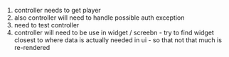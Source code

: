 1. controller needs to get player
2. also controller will need to handle possible auth exception
3. need to test controller
4. controller will need to be use in widget / screebn - try to find widget closest to where data is actually needed in ui - so that not that much is re-rendered